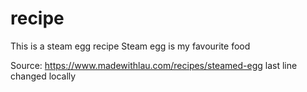 # recipe

This is a steam egg recipe
Steam egg is my favourite food 

Source: https://www.madewithlau.com/recipes/steamed-egg
last line changed locally